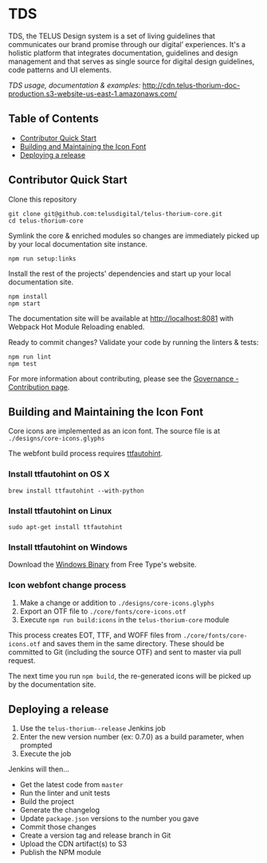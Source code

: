 
# TDS

TDS, the TELUS Design system is a set of living guidelines that communicates our brand promise through our digital’ experiences. It's a holistic platform that integrates documentation, guidelines and design management and that serves as single source for digital design guidelines, code patterns and UI elements.

*TDS usage, documentation & examples:* http://cdn.telus-thorium-doc-production.s3-website-us-east-1.amazonaws.com/


## Table of Contents

* [Contributor Quick Start](#contributor-quick-start)
* [Building and Maintaining the Icon Font](#building-and-maintaining-the-icon-font)
* [Deploying a release](#deploying-a-release)


## Contributor Quick Start

Clone this repository

    git clone git@github.com:telusdigital/telus-thorium-core.git
    cd telus-thorium-core

Symlink the core & enriched modules so changes are immediately picked up by your local documentation site instance.

    npm run setup:links

Install the rest of the projects' dependencies and start up your local documentation site.

    npm install
    npm start

The documentation site will be available at [http://localhost:8081](http://localhost:8081) with Webpack Hot Module Reloading enabled.

Ready to commit changes? Validate your code by running the linters & tests:

    npm run lint
    npm test

For more information about contributing, please see the [Governance - Contribution page](/docs/5-Governance/2-contributing.md).

## Building and Maintaining the Icon Font

Core icons are implemented as an icon font. The source file is at `./designs/core-icons.glyphs`

The webfont build process requires [ttfautohint](https://www.freetype.org/ttfautohint/#download).

### Install ttfautohint on OS X

    brew install ttfautohint --with-python

### Install ttfautohint on Linux

    sudo apt-get install ttfautohint

### Install ttfautohint on Windows

Download the [Windows Binary](https://www.freetype.org/ttfautohint/#download) from Free Type's website.

### Icon webfont change process

1. Make a change or addition to `./designs/core-icons.glyphs`
2. Export an OTF file to `./core/fonts/core-icons.otf`
3. Execute `npm run build:icons` in the `telus-thorium-core` module

This process creates EOT, TTF, and WOFF files from `./core/fonts/core-icons.otf` and saves them in the same directory. These should be committed to Git (including the source OTF) and sent to master via pull request.

The next time you run `npm build`, the re-generated icons will be picked up by the documentation site.

## Deploying a release

1. Use the `telus-thorium--release` Jenkins job
2. Enter the new version number (ex: 0.7.0) as a build parameter, when prompted
3. Execute the job

Jenkins will then...

* Get the latest code from `master`
* Run the linter and unit tests
* Build the project
* Generate the changelog
* Update `package.json` versions to the number you gave
* Commit those changes
* Create a version tag and release branch in Git
* Upload the CDN artifact(s) to S3
* Publish the NPM module
